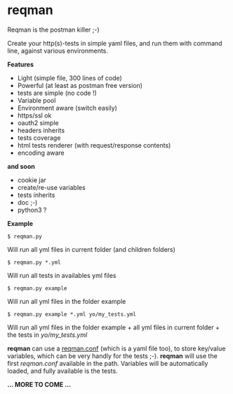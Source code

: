 # reqman
Reqman is the postman killer ;-)

Create your http(s)-tests in simple yaml files, and run them with command line, against various environments.

**Features**
   * Light (simple file, 300 lines of code)
   * Powerful (at least as postman free version)
   * tests are simple (no code !)
   * Variable pool
   * Environment aware (switch easily)
   * https/ssl ok
   * oauth2 simple
   * headers inherits
   * tests coverage
   * html tests renderer (with request/response contents)
   * encoding aware
  
**and soon**
   * cookie jar
   * create/re-use variables
   * tests inherits
   * doc ;-)
   * python3 ?

**Example**

    $ reqman.py 
Will run all yml files in current folder (and children folders)

    $ reqman.py *.yml
Will run all tests in availables yml files

    $ reqman.py example
Will run all yml files in the folder example

    $ reqman.py example *.yml yo/my_tests.yml
Will run all yml files in the folder example + all yml files in current folder + the tests in _yo/my_tests.yml_

**reqman** can use a [reqman.conf](/example/reqman.conf) (which is a yaml file too), to store key/value variables, which can be very handly for the tests ;-). **reqman** will use the first _reqman.conf_ available in the path. Variables will be automatically loaded, and fully available is the tests.

**... MORE TO COME ...**
